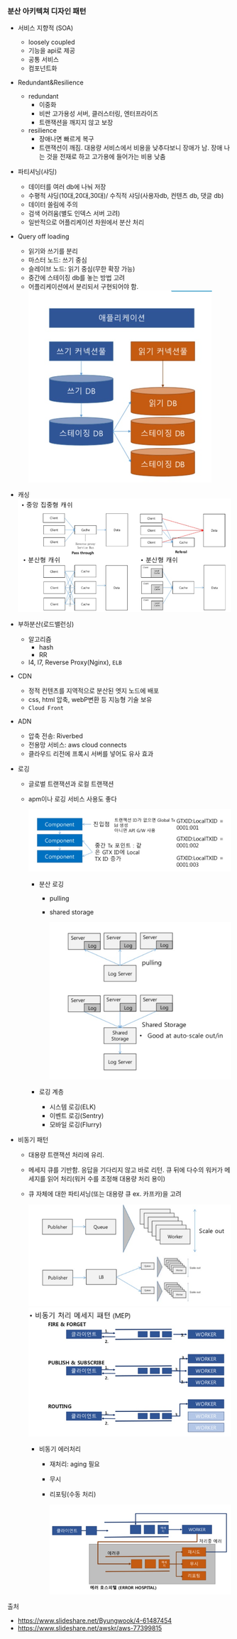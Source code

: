### 분산 아키텍쳐 디자인 패턴

- 서비스 지향적 (SOA)
  - loosely coupled
  - 기능을 api로 제공
  - 공통 서비스
  - 컴포넌트화
- Redundant&Resilience

  - redundant
    - 이중화
    - 비싼 고가용성 서버, 클러스터링, 엔터프라이즈
    - 트랜잭션을 깨지지 않고 보장
  - resilience
    - 장애나면 빠르게 복구
    - 트랜잭션이 깨짐. 대용량 서비스에서 비용을 낮추다보니 장애가 남. 장애 나는 것을 전재로 하고 고가용에 들어가는 비용 낮춤

- 파티셔닝(샤딩)
  - 데이터를 여러 db에 나눠 저장
  - 수평적 샤딩(10대,20대,30대)/ 수직적 샤딩(사용자db, 컨텐츠 db, 댓글 db)
  - 데이터 쏠림에 주의
  - 검색 어려움(별도 인덱스 서버 고려)
  - 일반적으로 어플리케이션 차원에서 분산 처리
- Query off loading
  - 읽기와 쓰기를 분리
  - 마스터 노드: 쓰기 중심
  - 슬레이브 노드: 읽기 중심(무한 확장 가능)
  - 중간에 스테이징 db를 놓는 방법 고려
  - 어플리케이션에서 분리되서 구현되어야 함.
    ![](캡처.png)
- 캐싱
  ![](cache.png)
- 부하분산(로드밸런싱)
  - 알고리즘
    - hash
    - RR
  - l4, l7, Reverse Proxy(Nginx), `ELB`
- CDN
  - 정적 컨텐츠를 지역적으로 분산된 엣지 노드에 배포
  - css, html 압축, webP변환 등 지능형 기술 보유
  - `Cloud Front`
- ADN
  - 압축 전송: Riverbed
  - 전용망 서비스: aws cloud connects
  - 클라우드 리전에 프록시 서버를 넣어도 유사 효과
- 로깅

  - 글로벌 트랜잭션과 로컬 트랜잭션
  - apm이나 로깅 서비스 사용도 좋다

    ![](logging.png)

    - 분산 로깅

      - pulling
      - shared storage

        ![](logging2.png)

    - 로깅 계층
      - 시스템 로깅(ELK)
      - 이벤트 로깅(Sentry)
      - 모바일 로깅(Flurry)

- 비동기 패턴

  - 대용량 트랜잭션 처리에 유리.
  - 메세지 큐를 기반함. 응답을 기다리지 않고 바로 리턴. 큐 뒤에 다수의 워커가 메세지를 읽어 처리(워커 수를 조정해 대용량 처리 용이)
  - 큐 자체에 대한 파티셔닝(또는 대용량 큐 ex. 카프카)을 고려

    ![](queue.png)
    ![](queue2.png)

    - 비동기 에러처리

      - 재처리: aging 필요
      - 무시
      - 리포팅(수동 처리)

        ![](queue3.png)

출처

- https://www.slideshare.net/Byungwook/4-61487454
- https://www.slideshare.net/awskr/aws-77399815
